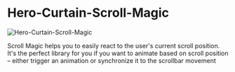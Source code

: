 # Hero-Curtain-Scroll-Magic

![Hero-Curtain-Scroll-Magic](https://user-images.githubusercontent.com/82109268/129259168-cfff5aaf-6043-40dc-af34-fc21ed89f030.jpg)


Scroll Magic helps you to easily react to the user's current scroll position. It's the perfect library for you if you want to animate based on scroll position – either trigger an animation or synchronize it to the scrollbar movement
